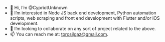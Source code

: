 - 👋 Hi, I’m @CypriotUnknown
- 👀 I’m interested in Node JS back end development, Python automation scripts, web scraping and front end development with Flutter and/or iOS development.
- 💞️ I’m looking to collaborate on any sort of project related to the above.
- 📫 You can reach me at: torosilgaz@gmail.com.

